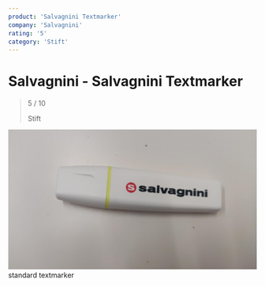 ```yaml
---
product: 'Salvagnini Textmarker'
company: 'Salvagnini'
rating: '5'
category: 'Stift'
---
```


# Salvagnini - Salvagnini Textmarker
>
> 5 / 10
>
> Stift

![Salvagnini Textmarker](./assets/salvagnini-salvagnini-textmarker-9fe15dc0-ae2a-45a5-941f-3d9668a24098.jpg)
standard textmarker
